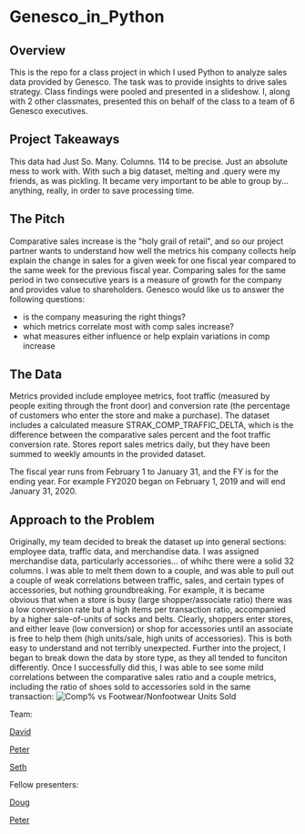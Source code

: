# Genesco_in_Python
## Overview
This is the repo for a class project in which I used Python to analyze sales data provided by Genesco. The task was to provide insights to drive sales strategy. Class findings were pooled and presented in a slideshow. I, along with 2 other classmates, presented this on behalf of the class to a team of 6 Genesco executives. 

## Project Takeaways
This data had Just So. Many. Columns. 114 to be precise. Just an absolute mess to work with. With such a big dataset, melting and .query were my friends, as was pickling. It became very important to be able to group by... anything, really, in order to save processing time. 
## The Pitch
Comparative sales increase is the "holy grail of retail", and so our project partner wants to understand how well the metrics his company collects help explain the change in sales for a given week for one fiscal year compared to the same week for the previous fiscal year. Comparing sales for the same period in two consecutive years is a measure of growth for the company and provides value to shareholders.
Genesco would like us to answer the following questions:
- is the company measuring the right things?
- which metrics correlate most with comp sales increase?
- what measures either influence or help explain variations in comp increase

## The Data 
Metrics provided include employee metrics, foot traffic (measured by people exiting through the front door) and conversion rate (the percentage of customers who enter the store and make a purchase). The dataset includes a calculated measure STRAK_COMP_TRAFFIC_DELTA, which is the difference between the comparative sales percent and the foot traffic conversion rate. 
Stores report sales metrics daily, but they have been summed to weekly amounts in the provided dataset.

The fiscal year runs from February 1 to January 31, and the FY is for the ending year. For example FY2020 began on February 1, 2019 and will end January 31, 2020.
## Approach to the Problem
Originally, my team decided to break the dataset up into general sections: employee data, traffic data, and merchandise data. I was assigned merchandise data, particularly accessories... of whihc there were a solid 32 columns. I was able to melt them down to a couple, and was able to pull out a couple of weak correlations between traffic, sales, and certain types of accessories, but nothing groundbreaking. For example, it is became obvious that when a store is busy (large shopper/associate ratio) there was a low conversion rate but a high items per transaction ratio, accompanied by a higher sale-of-units of socks and belts. Clearly, shoppers enter stores, and either leave (low conversion) or shop for accessories until an associate is free to help them (high units/sale, high units of accessories). This is both easy to understand and not terribly unexpected. Further into the project, I began to break down the data by store type, as they all tended to funciton differently. Once I successfully did this, I was able to see some mild correlations between the comparative sales ratio and a couple metrics, including the ratio of shoes sold to accessories sold in the same transaction:
![Comp% vs Footwear/Nonfootwear Units Sold](https://user-images.githubusercontent.com/52726447/69393986-4fb84b00-0ca0-11ea-93b3-a9e73e33c2d4.png)

Team:

[David](https://github.com/dpowell89)

[Peter](https://github.com/PBusienei)

[Seth](https://github.com/SethR2025)

Fellow presenters:

[Doug](https://github.com/Djtvdoug)

[Peter](https://github.com/PBusienei)

